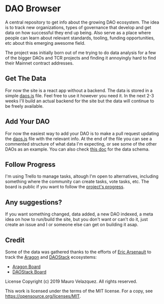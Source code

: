 # DAO Browser

A central repository to get info about the growing DAO ecosystem. The idea is to track new organizations, types of governance that develop and get data on how successful they end up being. Also serve as a place where people can learn about relevant standards, tooling, funding opportunities, etc about this emerging awesome field.

The project was initially born out of me trying to do data analysis for a few of the bigger DAOs and TCR projects and finding it annoyingly hard to find their Mainnet contract addresses.

## Get The Data

For now the site is a react app without a backend. The data is stored in a simple [daos.js](https://github.com/mauerv/dao-browser/blob/master/src/data/daos.js) file. Feel free to use it however you need it. In the next 2-3 weeks I'll build an actual backend for the site but the data will continue to be freely available.

## Add Your DAO

For now the easiest way to add your DAO is to make a pull request updating the [daos.js](https://github.com/mauerv/dao-browser/blob/master/src/data/daos.js) file with the relevant info. At the end of the file you can see a commented structure of what data I'm expecting, or see some of the other DAOs as an example. You can also check [this doc](https://app.graphitedocs.com/shared/docs/maurovelazquez.id.blockstack&id=1564135151143) for the data schema.

## Follow Progress

I'm using Trello to manage tasks, altough I'm open to alternatives, including something where the community can create tasks, vote tasks, etc. The board is public if you want to follow the [project's progress](https://trello.com/b/lliWWbQ3/dao-browser).

## Any suggestions?

If you want something changed, data added, a new DAO indexed, a meta idea on how to run/build the site, but you don't want or can't do it, just create an issue and I or someone else can get on building it asap.

## Credit

Some of the data was gathered thanks to the efforts of [Eric Arsenault](https://twitter.com/eric_rsno) to track the [Aragon](https://aragon.org/) and [DAOStack](https://daostack.io/) ecosystems:

* [Aragon Board](https://miro.com/app/board/o9J_kxXpuF4=/)
* [DAOStack Board](https://miro.com/app/board/o9J_kxpeJuY=/)

License
Copyright (c) 2019 Mauro Velazquez. All rights reserved.

This work is licensed under the terms of the MIT license.
For a copy, see https://opensource.org/licenses/MIT.
